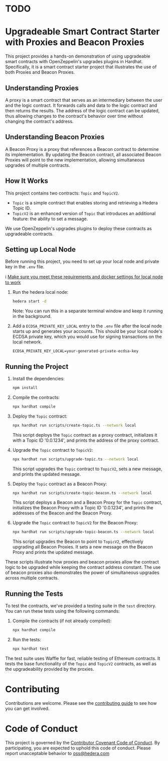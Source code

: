 
# TODO 

# Upgradeable Smart Contract Starter with Proxies and Beacon Proxies

This project provides a hands-on demonstration of using upgradeable smart contracts with OpenZeppelin's upgrades plugins in Hardhat. Specifically, it is a smart contract starter project that illustrates the use of both Proxies and Beacon Proxies.

## Understanding Proxies

A proxy is a smart contract that serves as an intermediary between the user and the logic contract. It forwards calls and data to the logic contract and then returns the results. The address of the logic contract can be updated, thus allowing changes to the contract's behavior over time without changing the contract's address.

## Understanding Beacon Proxies

A Beacon Proxy is a proxy that references a Beacon contract to determine its implementation. By updating the Beacon contract, all associated Beacon Proxies will point to the new implementation, allowing simultaneous upgrades of multiple contracts.

## How It Works

This project contains two contracts: `Topic` and `TopicV2`.

- `Topic` is a simple contract that enables storing and retrieving a Hedera Topic ID.
- `TopicV2` is an enhanced version of `Topic` that introduces an additional feature: the ability to set a message.

We use OpenZeppelin's upgrades plugins to deploy these contracts as upgradeable contracts.

## Setting up Local Node

Before running this project, you need to set up your local node and private key in the `.env` file.

:information_source: [Make sure you meet these requirements and docker settings for local node to work](https://github.com/hashgraph/hedera-local-node#requirements)

1. Run the hedera local node:

    ```sh
    hedera start -d
    ```

    Note: You can run this in a separate terminal window and keep it running in the background.

2. Add a `ECDSA_PRIVATE_KEY_LOCAL` entry to the `.env` file after the local node starts up and generates your accounts. This should be your local node's ECDSA private key, which you would use for signing transactions on the local network.

    ```
    ECDSA_PRIVATE_KEY_LOCAL=your-generated-private-ecdsa-key
    ```

## Running the Project

1. Install the dependencies:

    ```sh
    npm install
    ```

2. Compile the contracts:

    ```sh
    npx hardhat compile
    ```

3. Deploy the `Topic` contract:

    ```sh
    npx hardhat run scripts/create-topic.ts --network local
    ```

    This script deploys the `Topic` contract as a proxy contract, initializes it with a Topic ID '0.0.1234', and prints the address of the proxy contract.

4. Upgrade the `Topic` contract to `TopicV2`:

    ```sh
    npx hardhat run scripts/upgrade-topic.ts --network local
    ```

    This script upgrades the `Topic` contract to `TopicV2`, sets a new message, and prints the updated message.

5. Deploy the `Topic` contract as a Beacon Proxy:

    ```sh
    npx hardhat run scripts/create-topic-beacon.ts --network local
    ```

    This script deploys a Beacon and a Beacon Proxy for the `Topic` contract, initializes the Beacon Proxy with a Topic ID '0.0.1234', and prints the addresses of the Beacon and the Beacon Proxy.

6. Upgrade the `Topic` contract to `TopicV2` for the Beacon Proxy:

    ```sh
    npx hardhat run scripts/upgrade-topic-beacon.ts --network local
    ```

    This script upgrades the Beacon to point to `TopicV2`, effectively upgrading all Beacon Proxies. It sets a new message on the Beacon Proxy and prints the updated message.

These scripts illustrate how proxies and beacon proxies allow the contract logic to be upgraded while keeping the contract address constant. The use of beacon proxies also demonstrates the power of simultaneous upgrades across multiple contracts.

## Running the Tests

To test the contracts, we've provided a testing suite in the `test` directory. You can run these tests using the following commands:

1. Compile the contracts (if not already compiled):

    ```sh
    npx hardhat compile
    ```

2. Run the tests:

    ```sh
    npx hardhat test
    ```

The test suite uses Waffle for fast, reliable testing of Ethereum contracts. It tests the base functionality of the `Topic` and `TopicV2` contracts, as well as the upgradeability provided by the proxies.

# Contributing
Contributions are welcome. Please see the
[contributing guide](https://github.com/hashgraph/.github/blob/main/CONTRIBUTING.md)
to see how you can get involved.

# Code of Conduct
This project is governed by the
[Contributor Covenant Code of Conduct](https://github.com/hashgraph/.github/blob/main/CODE_OF_CONDUCT.md). By
participating, you are expected to uphold this code of conduct. Please report unacceptable behavior
to [oss@hedera.com](mailto:oss@hedera.com) 

